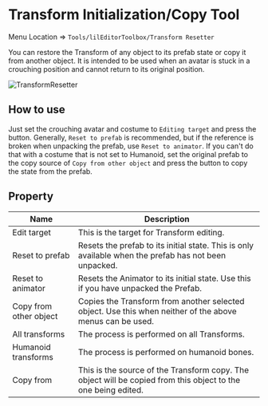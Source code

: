 ﻿# Transform Initialization/Copy Tool

Menu Location => `Tools/lilEditorToolbox/Transform Resetter`

You can restore the Transform of any object to its prefab state or copy it from another object. It is intended to be used when an avatar is stuck in a crouching position and cannot return to its original position.

![TransformResetter](/images/en_US/EditorWindow/TransformResetter.png "TransformResetter")
## How to use

Just set the crouching avatar and costume to `Editing target` and press the button. Generally, `Reset to prefab` is recommended, but if the reference is broken when unpacking the prefab, use `Reset to animator`. If you can't do that with a costume that is not set to Humanoid, set the original prefab to the copy source of `Copy from other object` and press the button to copy the state from the prefab.

## Property

|Name|Description|
|-|-|
|Edit target|This is the target for Transform editing.|
|Reset to prefab|Resets the prefab to its initial state. This is only available when the prefab has not been unpacked.|
|Reset to animator|Resets the Animator to its initial state. Use this if you have unpacked the Prefab.|
|Copy from other object|Copies the Transform from another selected object. Use this when neither of the above menus can be used.|
|All transforms|The process is performed on all Transforms.|
|Humanoid transforms|The process is performed on humanoid bones.|
|Copy from|This is the source of the Transform copy. The object will be copied from this object to the one being edited.|

